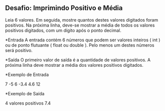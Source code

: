 ## Desafio: Imprimindo Positivo e Média
Leia 6 valores. Em seguida, mostre quantos destes valores digitados foram positivos. Na próxima linha, deve-se mostrar a média de todos os valores positivos digitados, com um dígito após o ponto decimal.

*Entrada
A entrada contém 6 números que podem ser valores inteiros ( int ) ou de ponto flutuante ( float ou double ). Pelo menos um destes números será positivo.

*Saída
O primeiro valor de saída é a quantidade de valores positivos. A próxima linha deve mostrar a média dos valores positivos digitados.

*Exemplo de Entrada

7
-5
6
-3.4
4.6
12


*Exemplo de Saída

4 valores positivos
7.4